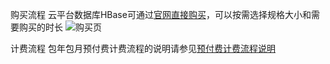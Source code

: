 ﻿购买流程
云平台数据库HBase可通过[官网直接购买](https://buy.tce.fsphere.cn/hbase)，可以按需选择规格大小和需要购买的时长
![购买页](http://imgcache.tce.fsphere.cn/image/mc.qcloudimg.com/static/img/9ad752439deb47c22c032801ff2a5ef1/hbase1.png)

计费流程
包年包月预付费计费流程的说明请参见[预付费计费流程说明](http://tce.fsphere.cn/document/product/555/9618)
